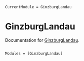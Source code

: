 ```@meta
CurrentModule = GinzburgLandau
```

# GinzburgLandau

Documentation for [GinzburgLandau](https://github.com/maximilian-gelbrecht/GinzburgLandau.jl).

```@index
```

```@autodocs
Modules = [GinzburgLandau]
```
